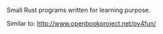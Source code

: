 Small Rust programs written for learning purpose.

Similar to: http://www.openbookproject.net/py4fun/
